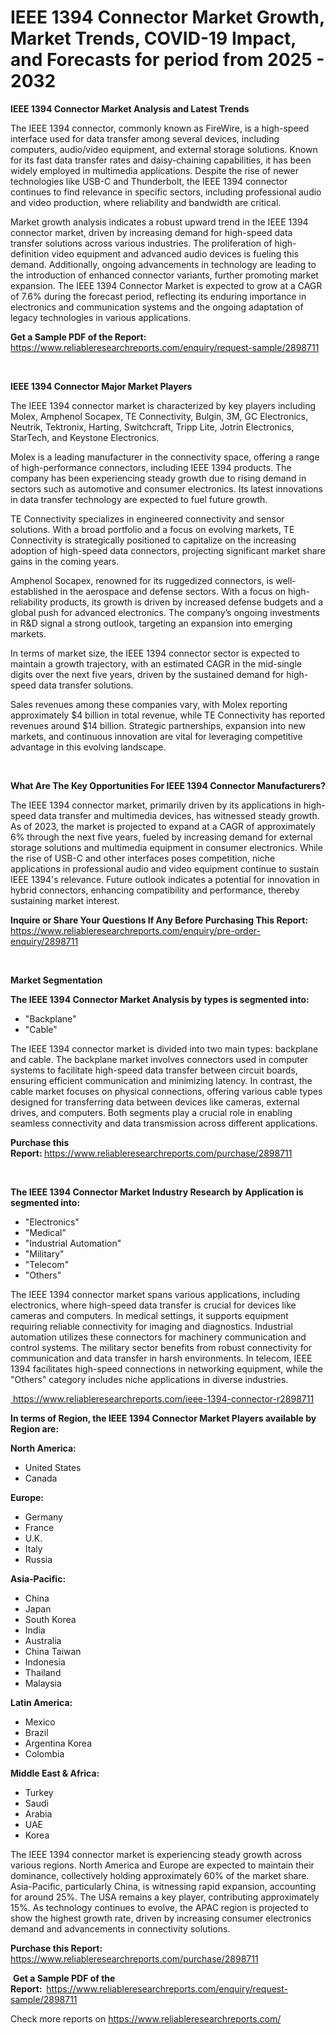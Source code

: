 <p><h1>IEEE 1394 Connector Market Growth, Market Trends, COVID-19 Impact, and Forecasts for period from 2025 - 2032</h1></p><p><strong>IEEE 1394 Connector Market Analysis and Latest Trends</strong></p>
<p><p>The IEEE 1394 connector, commonly known as FireWire, is a high-speed interface used for data transfer among several devices, including computers, audio/video equipment, and external storage solutions. Known for its fast data transfer rates and daisy-chaining capabilities, it has been widely employed in multimedia applications. Despite the rise of newer technologies like USB-C and Thunderbolt, the IEEE 1394 connector continues to find relevance in specific sectors, including professional audio and video production, where reliability and bandwidth are critical.</p><p>Market growth analysis indicates a robust upward trend in the IEEE 1394 connector market, driven by increasing demand for high-speed data transfer solutions across various industries. The proliferation of high-definition video equipment and advanced audio devices is fueling this demand. Additionally, ongoing advancements in technology are leading to the introduction of enhanced connector variants, further promoting market expansion. The IEEE 1394 Connector Market is expected to grow at a CAGR of 7.6% during the forecast period, reflecting its enduring importance in electronics and communication systems and the ongoing adaptation of legacy technologies in various applications.</p></p>
<p><strong>Get a Sample PDF of the Report:&nbsp;</strong> <a href="https://www.reliableresearchreports.com/enquiry/request-sample/2898711?utm_campaign=2251&utm_medium=2&utm_source=Github&utm_content=ia&utm_term=15032025&utm_id=ieee-1394-connector">https://www.reliableresearchreports.com/enquiry/request-sample/2898711</a></p>
<p>&nbsp;</p>
<p><strong>IEEE 1394 Connector Major Market Players</strong></p>
<p><p>The IEEE 1394 connector market is characterized by key players including Molex, Amphenol Socapex, TE Connectivity, Bulgin, 3M, GC Electronics, Neutrik, Tektronix, Harting, Switchcraft, Tripp Lite, Jotrin Electronics, StarTech, and Keystone Electronics. </p><p>Molex is a leading manufacturer in the connectivity space, offering a range of high-performance connectors, including IEEE 1394 products. The company has been experiencing steady growth due to rising demand in sectors such as automotive and consumer electronics. Its latest innovations in data transfer technology are expected to fuel future growth.</p><p>TE Connectivity specializes in engineered connectivity and sensor solutions. With a broad portfolio and a focus on evolving markets, TE Connectivity is strategically positioned to capitalize on the increasing adoption of high-speed data connectors, projecting significant market share gains in the coming years.</p><p>Amphenol Socapex, renowned for its ruggedized connectors, is well-established in the aerospace and defense sectors. With a focus on high-reliability products, its growth is driven by increased defense budgets and a global push for advanced electronics. The company’s ongoing investments in R&D signal a strong outlook, targeting an expansion into emerging markets.</p><p>In terms of market size, the IEEE 1394 connector sector is expected to maintain a growth trajectory, with an estimated CAGR in the mid-single digits over the next five years, driven by the sustained demand for high-speed data transfer solutions.</p><p>Sales revenues among these companies vary, with Molex reporting approximately $4 billion in total revenue, while TE Connectivity has reported revenues around $14 billion. Strategic partnerships, expansion into new markets, and continuous innovation are vital for leveraging competitive advantage in this evolving landscape.</p></p>
<p>&nbsp;</p>
<p><strong>What Are The Key Opportunities For IEEE 1394 Connector Manufacturers?</strong></p>
<p><p>The IEEE 1394 connector market, primarily driven by its applications in high-speed data transfer and multimedia devices, has witnessed steady growth. As of 2023, the market is projected to expand at a CAGR of approximately 6% through the next five years, fueled by increasing demand for external storage solutions and multimedia equipment in consumer electronics. While the rise of USB-C and other interfaces poses competition, niche applications in professional audio and video equipment continue to sustain IEEE 1394's relevance. Future outlook indicates a potential for innovation in hybrid connectors, enhancing compatibility and performance, thereby sustaining market interest.</p></p>
<p><strong>Inquire or Share Your Questions If Any Before Purchasing This Report:</strong> <a href="https://www.reliableresearchreports.com/enquiry/pre-order-enquiry/2898711?utm_campaign=2251&utm_medium=2&utm_source=Github&utm_content=ia&utm_term=15032025&utm_id=ieee-1394-connector">https://www.reliableresearchreports.com/enquiry/pre-order-enquiry/2898711</a></p>
<p>&nbsp;</p>
<p><strong>Market Segmentation</strong></p>
<p><strong>The IEEE 1394 Connector Market Analysis by types is segmented into:</strong></p>
<p><ul><li>"Backplane"</li><li>"Cable"</li></ul></p>
<p><p>The IEEE 1394 connector market is divided into two main types: backplane and cable. The backplane market involves connectors used in computer systems to facilitate high-speed data transfer between circuit boards, ensuring efficient communication and minimizing latency. In contrast, the cable market focuses on physical connections, offering various cable types designed for transferring data between devices like cameras, external drives, and computers. Both segments play a crucial role in enabling seamless connectivity and data transmission across different applications.</p></p>
<p><strong>Purchase this Report:&nbsp;</strong><a href="https://www.reliableresearchreports.com/purchase/2898711?utm_campaign=2251&utm_medium=2&utm_source=Github&utm_content=ia&utm_term=15032025&utm_id=ieee-1394-connector">https://www.reliableresearchreports.com/purchase/2898711</a></p>
<p>&nbsp;</p>
<p><strong>The IEEE 1394 Connector Market Industry Research by Application is segmented into:</strong></p>
<p><ul><li>"Electronics"</li><li>"Medical"</li><li>"Industrial Automation"</li><li>"Military"</li><li>"Telecom"</li><li>"Others"</li></ul></p>
<p><p>The IEEE 1394 connector market spans various applications, including electronics, where high-speed data transfer is crucial for devices like cameras and computers. In medical settings, it supports equipment requiring reliable connectivity for imaging and diagnostics. Industrial automation utilizes these connectors for machinery communication and control systems. The military sector benefits from robust connectivity for communication and data transfer in harsh environments. In telecom, IEEE 1394 facilitates high-speed connections in networking equipment, while the "Others" category includes niche applications in diverse industries.</p></p>
<p><a href="https://www.reliableresearchreports.com/ieee-1394-connector-r2898711?utm_campaign=2251&utm_medium=2&utm_source=Github&utm_content=ia&utm_term=15032025&utm_id=ieee-1394-connector">&nbsp;https://www.reliableresearchreports.com/ieee-1394-connector-r2898711</a></p>
<p><strong>In terms of Region, the IEEE 1394 Connector Market Players available by Region are:</strong></p>
<p>
    <p> <strong> North America: </strong>
        <ul>
            <li>United States</li>
            <li>Canada</li>
        </ul>
        </p> 
    <p> <strong> Europe: </strong>
        <ul>
            <li>Germany</li>
            <li>France</li>
            <li>U.K.</li>
            <li>Italy</li>
            <li>Russia</li>
        </ul>
        </p> 
    <p> <strong> Asia-Pacific: </strong>
        <ul>
            <li>China</li>
            <li>Japan</li>
            <li>South Korea</li>
            <li>India</li>
            <li>Australia</li>
            <li>China Taiwan</li>
            <li>Indonesia</li>
            <li>Thailand</li>
            <li>Malaysia</li>
        </ul>
        </p> 
    <p> <strong> Latin America: </strong>
        <ul>
            <li>Mexico</li>
            <li>Brazil</li>
            <li>Argentina Korea</li>
            <li>Colombia</li>
        </ul>
        </p> 
    <p> <strong> Middle East & Africa: </strong>
        <ul>
            <li>Turkey</li>
            <li>Saudi</li>
            <li>Arabia</li>
            <li>UAE</li>
            <li>Korea</li>
        </ul>
    </p>
    </p>
<p><p>The IEEE 1394 connector market is experiencing steady growth across various regions. North America and Europe are expected to maintain their dominance, collectively holding approximately 60% of the market share. Asia-Pacific, particularly China, is witnessing rapid expansion, accounting for around 25%. The USA remains a key player, contributing approximately 15%. As technology continues to evolve, the APAC region is projected to show the highest growth rate, driven by increasing consumer electronics demand and advancements in connectivity solutions.</p></p>
<p><strong>Purchase this Report: </strong><a href="https://www.reliableresearchreports.com/purchase/2898711?utm_campaign=2251&utm_medium=2&utm_source=Github&utm_content=ia&utm_term=15032025&utm_id=ieee-1394-connector">https://www.reliableresearchreports.com/purchase/2898711</a></p>
<p>&nbsp;<strong>Get a Sample PDF of the Report:&nbsp;&nbsp;</strong><a href="https://www.reliableresearchreports.com/enquiry/request-sample/2898711?utm_campaign=2251&utm_medium=2&utm_source=Github&utm_content=ia&utm_term=15032025&utm_id=ieee-1394-connector">https://www.reliableresearchreports.com/enquiry/request-sample/2898711</a></p>
<p><strong></strong></p>
<p>Check more reports on <a href="https://www.reliableresearchreports.com/?utm_campaign=2251&utm_medium=2&utm_source=Github&utm_content=ia&utm_term=15032025&utm_id=ieee-1394-connector">https://www.reliableresearchreports.com/</a></p>